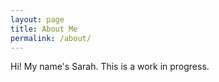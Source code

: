 ```yaml
---
layout: page
title: About Me
permalink: /about/
---
```


Hi! My name's Sarah. This is a work in progress.
